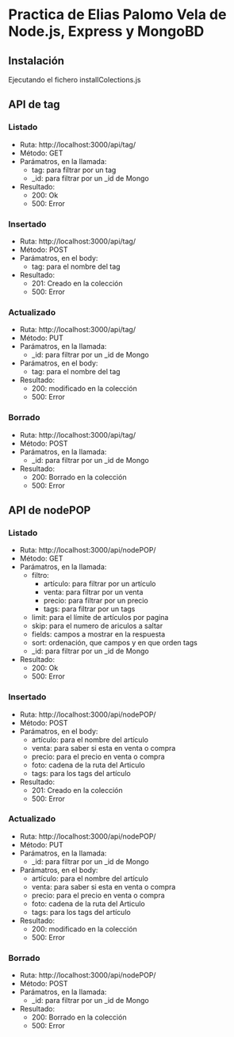 # Practica de Elias Palomo Vela de Node.js, Express y MongoBD

## Instalación
Ejecutando el fichero installColections.js

## API de tag
### Listado
 * Ruta: http://localhost:3000/api/tag/
 * Método: GET
 * Parámatros, en la llamada:
    * tag: para filtrar por un tag
    * _id: para filtrar por un _id de Mongo
 * Resultado:
    * 200: Ok
    * 500: Error

### Insertado
 * Ruta: http://localhost:3000/api/tag/
 * Método: POST
 * Parámatros, en el body:
    * tag: para el nombre del tag
 * Resultado:
    * 201: Creado en la colección
    * 500: Error

### Actualizado
 * Ruta: http://localhost:3000/api/tag/
 * Método: PUT
 * Parámatros, en la llamada:
    * _id: para filtrar por un _id de Mongo
 * Parámatros, en el body:
    * tag: para el nombre del tag
 * Resultado:
    * 200: modificado en la colección
    * 500: Error

### Borrado
 * Ruta: http://localhost:3000/api/tag/
 * Método: POST
 * Parámatros, en la llamada:
    * _id: para filtrar por un _id de Mongo
 * Resultado:
    * 200: Borrado en la colección
    * 500: Error

## API de nodePOP
### Listado
 * Ruta: http://localhost:3000/api/nodePOP/
 * Método: GET
 * Parámatros, en la llamada:
    * filtro:
        * artículo: para filtrar por un artículo
        * venta: para filtrar por un venta
        * precio: para filtrar por un precio
        * tags: para filtrar por un tags
    * limit: para el límite de artículos por pagina
    * skip: para el numero de ariculos a saltar
    * fields: campos a mostrar en la respuesta
    * sort: ordenación, que campos y en que orden
    tags
    * _id: para filtrar por un _id de Mongo
 * Resultado:
    * 200: Ok
    * 500: Error

### Insertado
 * Ruta: http://localhost:3000/api/nodePOP/
 * Método: POST
 * Parámatros, en el body:
    * artículo: para el nombre del artículo
    * venta: para saber si esta en venta o compra
    * precio: para el precio en venta o compra
    * foto: cadena de la ruta del Articulo
    * tags: para los tags del artículo
 * Resultado:
    * 201: Creado en la colección
    * 500: Error

### Actualizado
 * Ruta: http://localhost:3000/api/nodePOP/
 * Método: PUT
 * Parámatros, en la llamada:
    * _id: para filtrar por un _id de Mongo
 * Parámatros, en el body:
    * artículo: para el nombre del artículo
    * venta: para saber si esta en venta o compra
    * precio: para el precio en venta o compra
    * foto: cadena de la ruta del Articulo
    * tags: para los tags del artículo
 * Resultado:
    * 200: modificado en la colección
    * 500: Error

### Borrado
 * Ruta: http://localhost:3000/api/nodePOP/
 * Método: POST
 * Parámatros, en la llamada:
    * _id: para filtrar por un _id de Mongo
 * Resultado:
    * 200: Borrado en la colección
    * 500: Error

